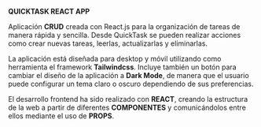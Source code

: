 **QUICKTASK REACT APP**

Aplicación **CRUD** creada con React.js para la organización de tareas de manera rápida y sencilla. Desde QuickTask se pueden realizar acciones como crear nuevas tareas, leerlas, actualizarlas y eliminarlas.

La aplicación está diseñada para desktop y móvil utilizando como herramienta el framework **Tailwindcss**. Incluye también un botón para cambiar el diseño de la aplicación a **Dark Mode**, de manera que el usuario puede configurar un tema claro o oscuro dependiendo de sus preferencias.

El desarrollo frontend ha sido realizado con **REACT**, creando la estructura de la web a partir de diferentes **COMPONENTES** y comunicándolos entre ellos mediante el uso de **PROPS**.
